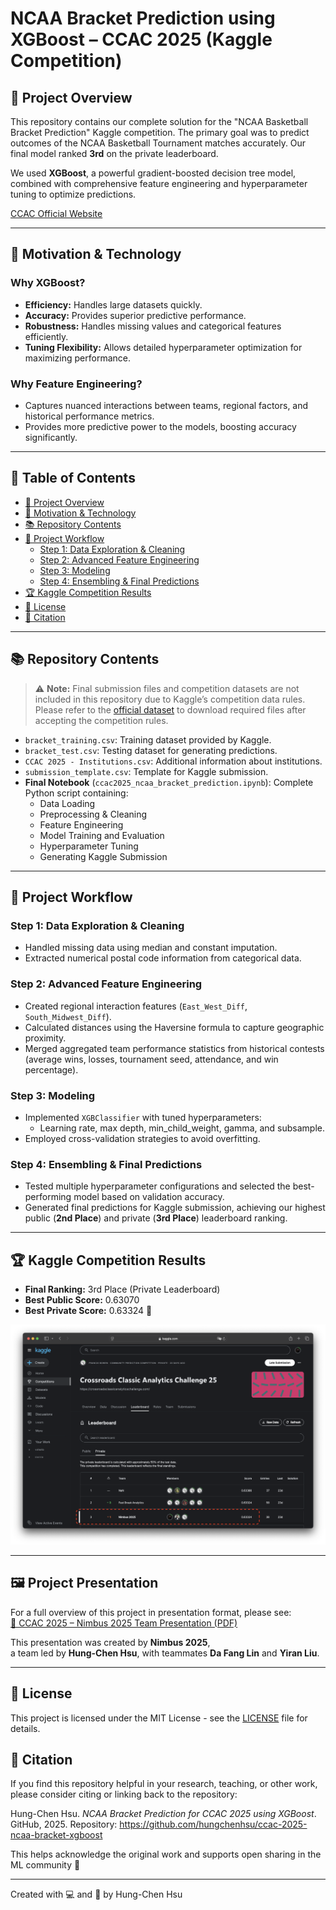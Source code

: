 # NCAA Bracket Prediction using XGBoost – CCAC 2025 (Kaggle Competition)

## 🏀 Project Overview

This repository contains our complete solution for the "NCAA Basketball Bracket Prediction" Kaggle competition. The primary goal was to predict outcomes of the NCAA Basketball Tournament matches accurately. Our final model ranked **3rd** on the private leaderboard.

We used **XGBoost**, a powerful gradient-boosted decision tree model, combined with comprehensive feature engineering and hyperparameter tuning to optimize predictions.

[CCAC Official Website](https://crossroadsclassicanalyticschallenge.com)

---

## 📌 Motivation & Technology

### Why XGBoost?
- **Efficiency:** Handles large datasets quickly.
- **Accuracy:** Provides superior predictive performance.
- **Robustness:** Handles missing values and categorical features efficiently.
- **Tuning Flexibility:** Allows detailed hyperparameter optimization for maximizing performance.

### Why Feature Engineering?
- Captures nuanced interactions between teams, regional factors, and historical performance metrics.
- Provides more predictive power to the models, boosting accuracy significantly.

---

## 📖 Table of Contents

- [🏀 Project Overview](#-project-overview)
- [📌 Motivation & Technology](#-motivation--technology)
- [📚 Repository Contents](#-repository-contents)
- [🚀 Project Workflow](#-project-workflow)
  - [Step 1: Data Exploration & Cleaning](#step-1-data-exploration--cleaning)
  - [Step 2: Advanced Feature Engineering](#step-2-advanced-feature-engineering)
  - [Step 3: Modeling](#step-3-modeling)
  - [Step 4: Ensembling & Final Predictions](#step-4-ensembling--final-predictions)
- [🏆 Kaggle Competition Results](#-kaggle-competition-results)
- [📄 License](#-license)
- [🤝 Citation](#-citation)

---

## 📚 Repository Contents

> ⚠️ **Note:** Final submission files and competition datasets are not included in this repository due to Kaggle’s competition data rules. Please refer to the [official dataset](https://www.kaggle.com/competitions/crossroads-classic-analytics-challenge-25/data) to download required files after accepting the competition rules.

- `bracket_training.csv`: Training dataset provided by Kaggle.
- `bracket_test.csv`: Testing dataset for generating predictions.
- `CCAC 2025 - Institutions.csv`: Additional information about institutions.
- `submission_template.csv`: Template for Kaggle submission.
- **Final Notebook** (`ccac2025_ncaa_bracket_prediction.ipynb`): Complete Python script containing:
  - Data Loading
  - Preprocessing & Cleaning
  - Feature Engineering
  - Model Training and Evaluation
  - Hyperparameter Tuning
  - Generating Kaggle Submission

---

## 🚀 Project Workflow

### Step 1: Data Exploration & Cleaning
- Handled missing data using median and constant imputation.
- Extracted numerical postal code information from categorical data.

### Step 2: Advanced Feature Engineering
- Created regional interaction features (`East_West_Diff`, `South_Midwest_Diff`).
- Calculated distances using the Haversine formula to capture geographic proximity.
- Merged aggregated team performance statistics from historical contests (average wins, losses, tournament seed, attendance, and win percentage).

### Step 3: Modeling
- Implemented `XGBClassifier` with tuned hyperparameters:
  - Learning rate, max depth, min_child_weight, gamma, and subsample.
- Employed cross-validation strategies to avoid overfitting.

### Step 4: Ensembling & Final Predictions
- Tested multiple hyperparameter configurations and selected the best-performing model based on validation accuracy.
- Generated final predictions for Kaggle submission, achieving our highest public (**2nd Place**) and private (**3rd Place**) leaderboard ranking.

---

## 🏆 Kaggle Competition Results
- **Final Ranking:** 3rd Place (Private Leaderboard)
- **Best Public Score:** 0.63070
- **Best Private Score:** 0.63324 🌟

![3rd Place](https://github.com/hungchenhsu/ccac-2025-ncaa-bracket-xgboost/blob/main/images/3rd-place.png)

---

## 🖼️ Project Presentation

For a full overview of this project in presentation format, please see:  
[📃 CCAC 2025 – Nimbus 2025 Team Presentation (PDF)](/ccac2025_nimbus2025_presentation.pdf)

This presentation was created by **Nimbus 2025**,  
a team led by **Hung-Chen Hsu**, with teammates **Da Fang Lin** and **Yiran Liu**.

---

## 📄 License

This project is licensed under the MIT License - see the [LICENSE](LICENSE) file for details.

## 🤝 Citation

If you find this repository helpful in your research, teaching, or other work,  
please consider citing or linking back to the repository:

Hung-Chen Hsu. *NCAA Bracket Prediction for CCAC 2025 using XGBoost*. GitHub, 2025.
Repository: https://github.com/hungchenhsu/ccac-2025-ncaa-bracket-xgboost

This helps acknowledge the original work and supports open sharing in the ML community 🙌

---

Created with 💻 and 🎯 by Hung-Chen Hsu
